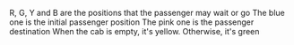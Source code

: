 R, G, Y and B are the positions that the passenger may wait or go
The blue one is the initial passenger position
The pink one is the passenger destination
When the cab is empty, it's yellow. Otherwise, it's green